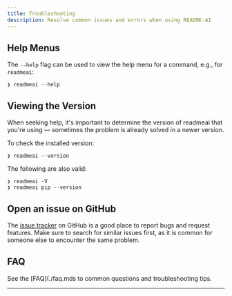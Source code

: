 ```yaml
---
title: Troubleshooting
description: Resolve common issues and errors when using README-AI
---
```


## Help Menus

The `--help` flag can be used to view the help menu for a command, e.g., for `readmeai`:

```console
❯ readmeai --help
```

## Viewing the Version

When seeking help, it's important to determine the version of readmeai that you're using — sometimes the
problem is already solved in a newer version.

To check the installed version:

```console
❯ readmeai --version
```

The following are also valid:

```console
❯ readmeai -V
❯ readmeai pip --version
```

## Open an issue on GitHub

The [issue tracker](https://github.com/eli64s/readme-ai/issues) on GitHub is a good place to report bugs
and request features. Make sure to search for similar issues first, as it is common for someone else
to encounter the same problem.

## FAQ

See the [FAQ](./faq.mds to common questions and troubleshooting tips.

---
